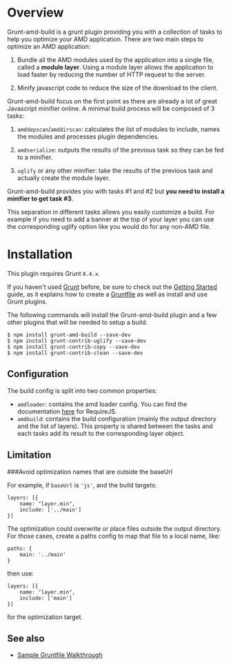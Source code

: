 # Overview

Grunt-amd-build is a grunt plugin providing you with a collection of tasks to help you optimize your AMD application.
There are two main steps to optimize an AMD application:

1. Bundle all the AMD modules used by the application into a single file, called a __module layer__.
Using a module layer allows the application to load faster by reducing the number of HTTP request to the server.

1. Minify javascript code to reduce the size of the download to the client. 

Grunt-amd-build focus on the first point as there are already a lot of great Javascript minifier online.
A minimal build process will be composed of 3 tasks:
	
1. `amddepscan`/`amddirscan`: calculates the list of modules to include, names the modules and processes plugin
dependencies.

1. `amdserialize`: outputs the results of the previous task so they can be fed to a minifier.
 
1. `uglify` or any other minifier: take the results of the previous task and actually create the module layer.

Grunt-amd-build provides you with tasks #1 and #2 but __you need to install a minifier to get task #3__.

This separation in different tasks allows you easily customize a build.
For example if you need to add a banner at the top of your layer you can use the corresponding uglify option like 
you would do for any non-AMD file.

# Installation
This plugin requires Grunt `0.4.x`.

If you haven't used [Grunt](http://gruntjs.com/) before, be sure to check out the
[Getting Started](http://gruntjs.com/getting-started) guide, as it explains how to create a 
[Gruntfile](http://gruntjs.com/sample-gruntfile) as well as install and use Grunt plugins.

The following commands will install the Grunt-amd-build plugin and a few other plugins that will be needed to setup a build.

```shell
$ npm install grunt-amd-build --save-dev
$ npm install grunt-contrib-uglify --save-dev
$ npm install grunt-contrib-copy --save-dev
$ npm install grunt-contrib-clean --save-dev
```

## Configuration

The build config is split into two common properties:
* `amdloader`: contains the amd loader config. 
	You can find the documentation [here](http://requirejs.org/docs/api.html#config) for RequireJS.
* `amdbuild`: contains the build configuration (mainly the output directory and the list of layers).
	This property is shared between the tasks and each tasks add its result to the corresponding layer object.
	
## Limitation
###Avoid optimization names that are outside the baseUrl

For example, if `baseUrl` is `'js'`, and the build targets:

``` 
layers: [{
	name: "layer.min",
	include: ['../main']
}]
```

The optimization could overwrite or place files outside the output directory.
For those cases, create a paths config to map that file to a local name, like:

```
paths: {
    main: '../main'
}
```

then use:

``` 
layers: [{
	name: "layer.min",
	include: ['main']
}]
```

for the optimization target.	
	
## See also
* [Sample Gruntfile Walkthrough](Walkthrough.md)
